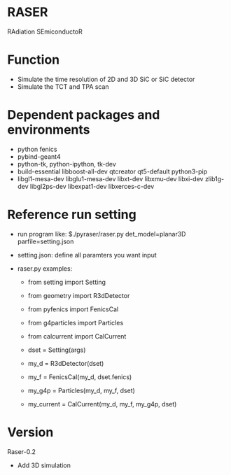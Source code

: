 RASER
======

RAdiation SEmiconductoR

Function
======

- Simulate the time resolution of 2D and 3D SiC or SiC detector
- Simulate the TCT and TPA scan

Dependent packages and environments
======

- python fenics
- pybind-geant4
- python-tk, python-ipython, tk-dev
- build-essential libboost-all-dev qtcreator qt5-default python3-pip
- libgl1-mesa-dev libglu1-mesa-dev libxt-dev libxmu-dev libxi-dev zlib1g-dev
  libgl2ps-dev libexpat1-dev libxerces-c-dev

Reference run setting
======

- run program like:
 $./pyraser/raser.py det_model=planar3D parfile=setting.json
- setting.json: define all paramters you want input
- raser.py examples:

    - from setting import Setting
    - from geometry import R3dDetector
    - from pyfenics import FenicsCal
    - from g4particles import Particles
    - from calcurrent import CalCurrent

    - dset = Setting(args)
    - my_d = R3dDetector(dset)
    - my_f = FenicsCal(my_d, dset.fenics)
    - my_g4p = Particles(my_d, my_f, dset)
    - my_current = CalCurrent(my_d, my_f, my_g4p, dset)

Version 
======
Raser-0.2
 - Add 3D simulation